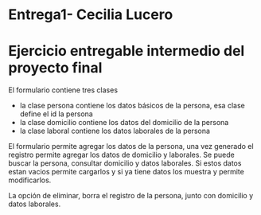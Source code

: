 # Entrega1- Cecilia Lucero

# Ejercicio entregable intermedio del proyecto final
El formulario contiene tres clases
- la clase persona contiene los datos básicos de la persona, esa clase define el id la persona
- la clase domicilio contiene los datos del domicilio de la persona
- la clase laboral contiene los datos laborales de la persona

El formulario permite agregar los datos de la persona, una vez generado el registro permite agregar los datos de domicilio y laborales. 
Se puede buscar la persona, consultar domicilio y datos laborales. Si estos datos estan vacios permite cargarlos y si ya tiene datos los muestra y permite modificarlos.

La opción de eliminar, borra el registro de la persona, junto con domicilio y datos laborales.
